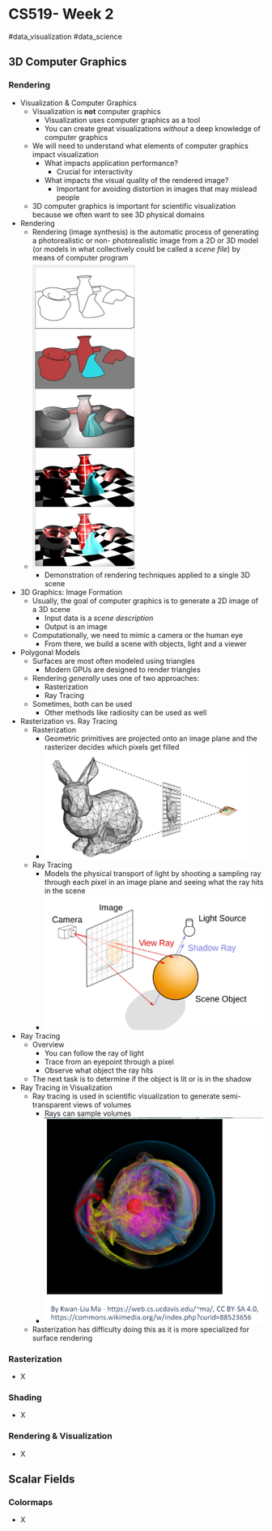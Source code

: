 # CS519- Week 2

#data_visualization #data_science 

## 3D Computer Graphics

### Rendering

- Visualization & Computer Graphics
	- Visualization is **not** computer graphics
		- Visualization uses computer graphics as a tool
		- You can create great visualizations *without* a deep knowledge of computer graphics
	- We will need to understand what elements of computer graphics impact visualization
		- What impacts application performance?
			- Crucial for interactivity
		- What impacts the visual quality of the rendered image?
			- Important for avoiding distortion in images that may mislead people
	- 3D computer graphics is important for scientific visualization because we often want to see 3D physical domains
- Rendering
	- Rendering (image synthesis) is the automatic process of generating a photorealistic or non- photorealistic image from a 2D or 3D model (or models in what collectively could be called a *scene file*) by means of computer program
	- ![](assets/Rendering.png)
		- Demonstration of rendering techniques applied to a single 3D scene
- 3D Graphics: Image Formation
	- Usually, the goal of computer graphics is to generate a 2D image of a 3D scene
		- Input data is a *scene description*
		- Output is an image
	- Computationally, we need to mimic a camera or the human eye
		- From there, we build a scene with objects, light and a viewer
- Polygonal Models
	- Surfaces are most often modeled using triangles
		- Modern GPUs are designed to render triangles
	- Rendering *generally* uses one of two approaches:
		- Rasterization
		- Ray Tracing
	- Sometimes, both can be used
		- Other methods like radiosity can be used as well
- Rasterization vs. Ray Tracing
	- Rasterization
		- Geometric primitives are projected onto an image plane and the rasterizer decides which pixels get filled
		- ![](assets/Rasterization.png)
	- Ray Tracing
		- Models the physical transport of light by shooting a sampling ray through each pixel in an image plane and seeing what the ray hits in the scene
		- ![](assets/RayTracing.png)
- Ray Tracing
	- Overview
		- You can follow the ray of light
		- Trace from an eyepoint through a pixel
		- Observe what object the ray hits
	- The next task is to determine if the object is lit or is in the shadow
- Ray Tracing in Visualization
	- Ray tracing is used in scientific visualization to generate semi- transparent views of volumes
		- Rays can sample volumes
		- ![](assets/RayTracingVolume.png)
	- Rasterization has difficulty doing this as it is more specialized for surface rendering

### Rasterization

- X

### Shading

- X

### Rendering & Visualization

- X

## Scalar Fields

### Colormaps

- X